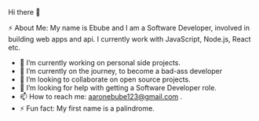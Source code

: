 
Hi there 👋

⚡ About Me: My name is Ebube and I am a Software Developer, involved in building web apps and api. I currently work with JavaScript, Node.js, React etc.

 - 🔭 I’m currently working on personal side projects.
 - 🌱 I’m currently on the journey, to become a bad-ass developer
- 👯 I’m looking to collaborate on open source  projects.
- 🤔 I’m looking for help with getting a Software Developer role.
- 📫 How to reach me: aaronebube123@gmail.com .
- ⚡ Fun fact: My first name is a palindrome.


<!-- chuksgpfr/README.md
Hi there 👋
⚡ About Me: My name is Chukwudi and I’m a Backend Engineer with 3 years technical experience building scalable APIs and web apps. I’ve worked with JavaScript, Node.js, React, TypeScript, Hapi JS, Prisma JS etc

🔭 I’m currently working an a very interesting SaaS platform
🌱 I’m currently learning how to be a ninja
👯 I’m looking to collaborate on open source node js projects
🤔 I’m looking for help with Engineering Lead roles
💬 Ask me about node js, system architecture and micro services
📫 How to reach me: chuksgpfr@gmail.com
😄 Pronouns: give/me/money
⚡ Fun fact: I'm a nerd, but i don't like being called one. -->
